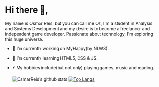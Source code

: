# Hi there 👋,
My name is Osmar Reis, but you can call me Oz, I'm a student in Analysis and Systems Development and my desire is to become a freelancer and independent game developer. Passionate about technology, I'm exploring this huge universe.

- 🔭 I’m currently working on MyHappy(by NLW3).
- 🌱 I’m currently learning HTML5, CSS & JS.
- ⚡ My hobbies include(but not only) playing games, music and reading.

  ![OsmarReis's github stats](https://github-readme-stats.vercel.app/api?username=OsmarReis&show_icons=true&theme=dracula)
  [![Top Langs](https://github-readme-stats.vercel.app/api/top-langs/?username=OsmarReis&layout=compact)](https://github.com/anuraghazra/github-readme-stats)
